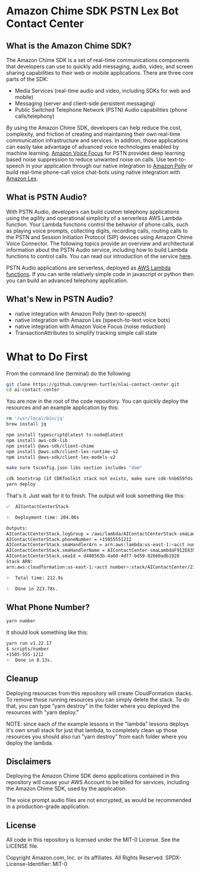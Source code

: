 # Amazon Chime SDK PSTN Lex Bot Contact Center

## What is the Amazon Chime SDK?

The Amazon Chime SDK is a set of real-time communications components that developers can use to quickly add messaging, audio, video, and screen sharing capabilities to their web or mobile applications.  There are three core parts of the SDK:

* Media Services (real-time audio and video, including SDKs for web and mobile)
* Messaging (server and client-side persistent messaging)
* Public Switched Telephone Network (PSTN) Audio capabilities (phone calls/telephony)

By using the Amazon Chime SDK, developers can help reduce the cost, complexity, and friction of creating and maintaining their own real-time communication infrastructure and services.  In addition, those applications can easily take advantage of advanced voice technologies enabled by machine learning.  [Amazon Voice Focus](https://aws.amazon.com/about-aws/whats-new/2020/08/amazon-chime-introduces-amazon-voice-focus-for-noise-suppression/) for PSTN provides deep learning based noise suppression to reduce unwanted noise on calls.  Use text-to-speech in your application through our native integration to [Amazon Polly](https://aws.amazon.com/polly/) or build real-time phone-call voice chat-bots using native integration with [Amazon Lex](https://aws.amazon.com/lex/).

## What is PSTN Audio?

With PSTN Audio, developers can build custom telephony applications using the agility and operational simplicity of a serverless AWS Lambda function.  Your Lambda functions control the behavior of phone calls, such as playing voice prompts, collecting digits, recording calls, routing calls to the PSTN and Session Initiation Protocol (SIP) devices using Amazon Chime Voice Connector. The following topics provide an overview and architectural information about the PSTN Audio service, including how to build Lambda functions to control calls. You can read our introduction of the service [here](https://docs.aws.amazon.com/chime/latest/dg/build-lambdas-for-sip-sdk.html).

PSTN Audio applications are serverless, deployed as [AWS Lambda functions](https://aws.amazon.com/lambda/).  If you can write relatively simple code in javascript or python then you can build an advanced telephony application. 

## What's New in PSTN Audio?

* native integration with Amazon Polly (text-to-speech)
* native integration with Amazon Lex (speech-to-text voice bots)
* native integration with Amazon Voice Focus (noise reduction)
* TransactionAttributes to simplify tracking simple call state

# What to Do First

From the command line (terminal) do the following:

```bash
git clone https://github.com/green-turtle/nlai-contact-center.git
cd ai-contact-center
```

You are now in the root of the code repository.  You can quickly deploy the resources and an example application by this:

```bash
rm '/usr/local/bin/jq'
brew install jq

npm install typescript@latest ts-node@latest
npm install aws-cdk-lib
npm install @aws-sdk/client-chime
npm install @aws-sdk/client-lex-runtime-v2 
npm install @aws-sdk/client-lex-models-v2

make sure tsconfig.json libs section includes "dom"

cdk bootstrap (if CDKToolkit stack not exists, make sure cdk-hnb659fds-assets-ACCOUNT-REGION not exist to run CDK Bootstrap)
yarn deploy
```

That's it.  Just wait for it to finish.  The output will look something like this:

```bash
✅  AIContactCenterStack

✨  Deployment time: 204.06s

Outputs:
AIContactCenterStack.logGroup = /aws/lambda/AIContactCenterStack-smaLambdaF902F845-2OyCzDJoVbjY
AIContactCenterStack.phoneNumber = +15055551212
AIContactCenterStack.smaHandlerArn = arn:aws:lambda:us-east-1:<acct number>:function:AIContactCenter-smaLambdaF902E845-2OyCzDJoVbjY
AIContactCenterStack.smaHandlerName = AIContactCenter-smaLambdaF912E835-2OyCzDJoVbjY
AIContactCenterStack.smaId = d408563b-4a60-4df7-bd59-82660adb1928
Stack ARN:
arn:aws:cloudformation:us-east-1:<acct number>:stack/AIContactCenter/213ac5d0-9df7-11ec-99d6-12f8bc0d6961

✨  Total time: 212.9s

✨  Done in 223.78s.
```

## What Phone Number?

```bash
yarn number
```
It should look something like this:

```bash
yarn run v1.22.17
$ scripts/number
+1505-555-1212
✨  Done in 0.13s.
```


## Cleanup

Deploying resources from this repository will create CloudFormation stacks.  To remove those running resources you can simply delete the stack.  To do that, you can type "yarn destroy" in the folder where you deployed the resources with "yarn deploy."  

NOTE:  since each of the example lessons in the "lambda" lessons deploys it's own small stack for just that lambda, to completely clean up those resources you should also run "yarn destroy" from each folder where you deploy the lambda.

## Disclaimers

Deploying the Amazon Chime SDK demo applications contained in this repository will cause your AWS Account to be billed for services, including the Amazon Chime SDK, used by the application.  

The voice prompt audio files are not encrypted, as would be recommended in a production-grade application.

## License

All code in this repository is licensed under the MIT-0 License. See the LICENSE file.

Copyright Amazon.com, Inc. or its affiliates. All Rights Reserved.
SPDX-License-Identifier: MIT-0
